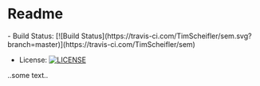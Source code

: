 <h1>Readme</h1>
- Build Status: [![Build Status](https://travis-ci.com/TimScheifler/sem.svg?branch=master)](https://travis-ci.com/TimScheifler/sem)

- License: [![LICENSE](https://img.shields.io/github/license/TimScheifler/sem.svg?style=flat-square)](https://github.com/<github-username>/sem/blob/master/LICENSE)

..some text..
